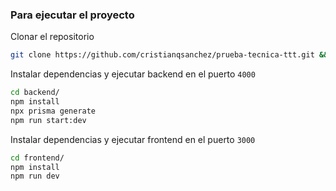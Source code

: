 ### Para ejecutar el proyecto

Clonar el repositorio
```bash
git clone https://github.com/cristianqsanchez/prueba-tecnica-ttt.git && cd prueba-tecnica-ttt/
```

Instalar dependencias y ejecutar backend en el puerto ``4000``
```bash
cd backend/
npm install
npx prisma generate
npm run start:dev
```

Instalar dependencias y ejecutar frontend en el puerto ``3000``
```bash
cd frontend/
npm install
npm run dev
```
